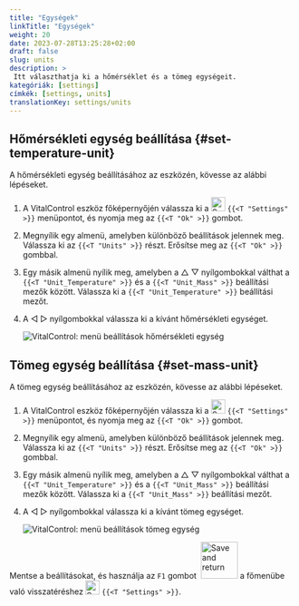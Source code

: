 ```yaml
---
title: "Egységek"
linkTitle: "Egységek"
weight: 20
date: 2023-07-28T13:25:28+02:00
draft: false
slug: units
description: >
 Itt választhatja ki a hőmérséklet és a tömeg egységeit.
kategóriák: [settings]
címkék: [settings, units]
translationKey: settings/units
---
```

## Hőmérsékleti egység beállítása {#set-temperature-unit}

A hőmérsékleti egység beállításához az eszközén, kövesse az alábbi lépéseket.

1. A VitalControl eszköz főképernyőjén válassza ki a <img src="/icons/gear.svg" width="25" align="bottom" alt="Settings" /> `{{<T "Settings" >}}` menüpontot, és nyomja meg az `{{<T "Ok" >}}` gombot.

2. Megnyílik egy almenü, amelyben különböző beállítások jelennek meg. Válassza ki az `{{<T "Units" >}}` részt. Erősítse meg az `{{<T "Ok" >}}` gombbal.

3. Egy másik almenü nyílik meg, amelyben a △ ▽ nyílgombokkal válthat a `{{<T "Unit_Temperature" >}}` és a `{{<T "Unit_Mass" >}}` beállítási mezők között. Válassza ki a `{{<T "Unit_Temperature" >}}` beállítási mezőt.

4. A ◁ ▷ nyílgombokkal válassza ki a kívánt hőmérsékleti egységet.

    ![VitalControl: menü beállítások hőmérsékleti egység](../images/temperature.png "Hőmérsékleti egység")

## Tömeg egység beállítása {#set-mass-unit}

A tömeg egység beállításához az eszközén, kövesse az alábbi lépéseket.

1. A VitalControl eszköz főképernyőjén válassza ki a <img src="/icons/gear.svg" width="25" align="bottom" alt="Settings" /> `{{<T "Settings" >}}` menüpontot, és nyomja meg az `{{<T "Ok" >}}` gombot.

2. Megnyílik egy almenü, amelyben különböző beállítások jelennek meg. Válassza ki az `{{<T "Units" >}}` részt. Erősítse meg az `{{<T "Ok" >}}` gombbal.

3. Egy másik almenü nyílik meg, amelyben a △ ▽ nyílgombokkal válthat a `{{<T "Unit_Temperature" >}}` és a `{{<T "Unit_Mass" >}}` beállítási mezők között. Válassza ki a `{{<T "Unit_Mass" >}}` beállítási mezőt.

4. A ◁ ▷ nyílgombokkal válassza ki a kívánt tömeg egységet.

    ![VitalControl: menü beállítások tömeg egység](../images/mass.png "Tömeg egység")

Mentse a beállításokat, és használja az `F1` gombot &nbsp;<img src="/icons/footer/save_exit.svg" width="65" align="bottom" alt="Save and return" /> a főmenübe való visszatéréshez <img src="/icons/gear.svg" width="25" align="bottom" alt="Settings" /> `{{<T "Settings" >}}`.


